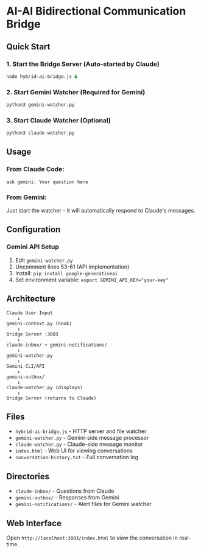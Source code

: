 # AI-AI Bidirectional Communication Bridge

## Quick Start

### 1. Start the Bridge Server (Auto-started by Claude)
```bash
node hybrid-ai-bridge.js &
```

### 2. Start Gemini Watcher (Required for Gemini)
```bash
python3 gemini-watcher.py
```

### 3. Start Claude Watcher (Optional)
```bash
python3 claude-watcher.py
```

## Usage

### From Claude Code:
```
ask gemini: Your question here
```

### From Gemini:
Just start the watcher - it will automatically respond to Claude's messages.

## Configuration

### Gemini API Setup
1. Edit `gemini-watcher.py`
2. Uncomment lines 53-61 (API implementation)
3. Install: `pip install google-generativeai`
4. Set environment variable: `export GEMINI_API_KEY="your-key"`

## Architecture

```
Claude User Input
    ↓
gemini-context.py (hook)
    ↓
Bridge Server :3003
    ↓
claude-inbox/ + gemini-notifications/
    ↓
gemini-watcher.py
    ↓
Gemini CLI/API
    ↓
gemini-outbox/
    ↓
claude-watcher.py (displays)
    ↓
Bridge Server (returns to Claude)
```

## Files

- `hybrid-ai-bridge.js` - HTTP server and file watcher
- `gemini-watcher.py` - Gemini-side message processor
- `claude-watcher.py` - Claude-side message monitor
- `index.html` - Web UI for viewing conversations
- `conversation-history.txt` - Full conversation log

## Directories

- `claude-inbox/` - Questions from Claude
- `gemini-outbox/` - Responses from Gemini
- `gemini-notifications/` - Alert files for Gemini watcher

## Web Interface

Open `http://localhost:3003/index.html` to view the conversation in real-time.